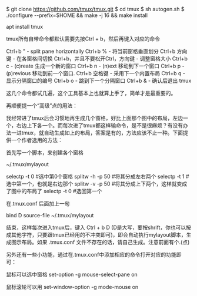 $ git clone https://github.com/tmux/tmux.git
$ cd tmux
$ sh autogen.sh
$ ./configure --prefix=$HOME && make -j 16 && make install




apt install tmux

 tmux所有自带命令都默认需要先按Ctrl + b，然后再键入对应的命令

Ctrl+b " - split pane horizontally
Ctrl+b % - 将当前窗格垂直划分
Ctrl+b 方向键 - 在各窗格间切换
Ctrl+b，并且不要松开Ctrl，方向键 - 调整窗格大小
Ctrl+b c - (c)reate 生成一个新的窗口
Ctrl+b n - (n)ext 移动到下一个窗口
Ctrl+b p - (p)revious 移动到前一个窗口.
Ctrl+b 空格键 - 采用下一个内置布局 
Ctrl+b q - 显示分隔窗口的编号 
Ctrl+b o - 跳到下一个分隔窗口 
Ctrl+b & - 确认后退出 tmux 

这几个命令都试几遍，这个工具基本上也就算上手了，简单才是最重要的。

再顺便提一个“高级”点的用法：

我经常进了tmux后会习惯地再生成几个窗格，好比上面那个图中的布局，左边一个，右边上下各一个。而每次进了tmux都这样输命令，是不是很麻烦？有没有办法一进tmux，就自动生成如上的布局，答案是有的，方法应该不止一种。下面提供一个作者选用的方法：

首先写一个脚本，来创建各个窗格

~/.tmux/mylayout

selectp -t 0    #选中第0个窗格
splitw -h -p 50  #将其分成左右两个
selectp -t 1     #选中第一个，也就是右边那个
splitw -v -p 50  #将其分成上下两个，这样就变成了图中的布局了
selectp -t 0     #选回第一个

在.tmux.conf 后面加上一句

bind D source-file ~/.tmux/mylayout  

结束，这样每次进入tmux后，键入 Ctrl + b D (D是大写，要按shrift，你也可以按成其他字符，只要跟tmux已经用的不冲突即可)，即会自动执行mylayout脚本，生成图示布局。如果 .tmux.conf 文件不存在的话，请自己生成。注意前面有个.(点)


另外还有一些小功能，通过在.tmux.conf中添加相应的命令打开对应的功能即可：

鼠标可以选中窗格  set-option -g mouse-select-pane on

鼠标滚轮可以用    set-window-option -g mode-mouse on